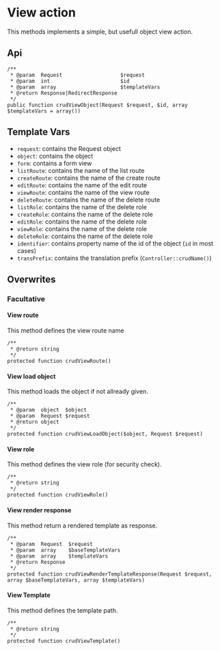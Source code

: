 # View action

This methods implements a simple, but usefull object view action.

## Api

```{.php}
/**
 * @param  Request                   $request
 * @param  int                       $id
 * @param  array                     $templateVars
 * @return Response|RedirectResponse
 */
public function crudViewObject(Request $request, $id, array $templateVars = array())
```

## Template Vars

 * `request`: contains the Request object
 * `object`: contains the object
 * `form`: contains a form view
 * `listRoute`: contains the name of the list route
 * `createRoute`: contains the name of the create route
 * `editRoute`: contains the name of the edit route
 * `viewRoute`: contains the name of the view route
 * `deleteRoute`: contains the name of the delete route
 * `listRole`: contains the name of the delete role
 * `createRole`: contains the name of the delete role
 * `editRole`: contains the name of the delete role
 * `viewRole`: contains the name of the delete role
 * `deleteRole`: contains the name of the delete role
 * `identifier`: contains property name of the id of the object (`id` in most cases)
 * `transPrefix`: contains the translation prefix (`Controller::crudName()`)

## Overwrites

### Facultative

#### View route

This method defines the view route name

```{.php}
/**
 * @return string
 */
protected function crudViewRoute()
```

#### View load object

This method loads the object if not allready given.

```{.php}
/**
 * @param  object  $object
 * @param  Request $request
 * @return object
 */
protected function crudViewLoadObject($object, Request $request)
```

#### View role

This method defines the view role (for security check).

```{.php}
/**
 * @return string
 */
protected function crudViewRole()
```

#### View render response

This method return a rendered template as response.

```{.php}
/**
 * @param  Request  $request
 * @param  array    $baseTemplateVars
 * @param  array    $templateVars
 * @return Response
 */
protected function crudViewRenderTemplateResponse(Request $request, array $baseTemplateVars, array $templateVars)
```

#### View Template

This method defines the template path.

```{.php}
/**
 * @return string
 */
protected function crudViewTemplate()
```